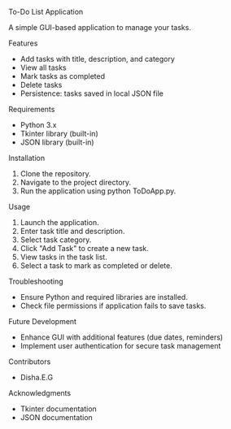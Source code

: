 To-Do List Application

A simple GUI-based application to manage your tasks.

Features

- Add tasks with title, description, and category
- View all tasks
- Mark tasks as completed
- Delete tasks
- Persistence: tasks saved in local JSON file

Requirements

- Python 3.x
- Tkinter library (built-in)
- JSON library (built-in)

Installation

1. Clone the repository.
2. Navigate to the project directory.
3. Run the application using python ToDoApp.py.

Usage

1. Launch the application.
2. Enter task title and description.
3. Select task category.
4. Click "Add Task" to create a new task.
5. View tasks in the task list.
6. Select a task to mark as completed or delete.

Troubleshooting

- Ensure Python and required libraries are installed.
- Check file permissions if application fails to save tasks.

Future Development

- Enhance GUI with additional features (due dates, reminders)
- Implement user authentication for secure task management

Contributors

- Disha.E.G

Acknowledgments

- Tkinter documentation
- JSON documentation